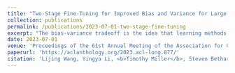 ```yaml
---
title: "Two-Stage Fine-Tuning for Improved Bias and Variance for Large Pretrained Language Models"
collection: publications
permalink: /publications/2023-07-01-two-stage-fine-tuning
excerpt: "The bias-variance tradeoff is the idea that learning methods need to balance model complexity with data size to minimize both under-fitting and over-fitting. Recent empirical work and theoretical analysis with over-parameterized neural networks challenges the classic bias-variance trade-off notion suggesting that no such trade-off holds: as the width of the network grows, bias monotonically decreases while variance initially increases followed by a decrease. In this work, we first provide a variance decomposition-based justification criteria to examine whether large pretrained neural models in a fine-tuning setting are generalizable enough to have low bias and variance. We then perform theoretical and empirical analysis using ensemble methods explicitly designed to decrease variance due to optimization. This results in essentially a two-stage fine-tuning algorithm that first ratchets down bias and variance iteratively, and then uses a selected fixed-bias model to further reduce variance due to optimization by ensembling. We also analyze the nature of variance change with the ensemble size in low- and high-resource classes. Empirical results show that this two-stage method obtains strong results on SuperGLUE tasks and clinical information extraction tasks. Code and settings are available: https://github.com/christa60/bias-var-fine-tuning-plms.git"
date: 2023-07-01
venue: 'Proceedings of the 61st Annual Meeting of the Association for Computational Linguistics (Volume 1: Long Papers)'
paperurl: 'https://aclanthology.org/2023.acl-long.877/'
citation: 'Lijing Wang, Yingya Li, <b>Timothy Miller</b>, Steven Bethard, and Guergana Savova. 2023. Two-Stage Fine-Tuning for Improved Bias and Variance for Large Pretrained Language Models. In Proceedings of the 61st Annual Meeting of the Association for Computational Linguistics (Volume 1: Long Papers), pages 15746–15761, Toronto, Canada. Association for Computational Linguistics.'
---
```

